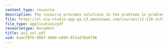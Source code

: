 ```yaml
---
content_type: resource
description: The resource provides solutions to the problems in problem set 2.
file: https://ol-ocw-studio-app-qa.s3.amazonaws.com/courses/11-128-information-technology-and-the-labor-market-spring-2005/6aacf8fb90bf4b84e894911ad70a6f96_ps2_sol.pdf
file_type: application/pdf
resourcetype: Document
title: ps2_sol.pdf
uid: 6aacf8fb-90bf-4b84-e894-911ad70a6f96
---
```

